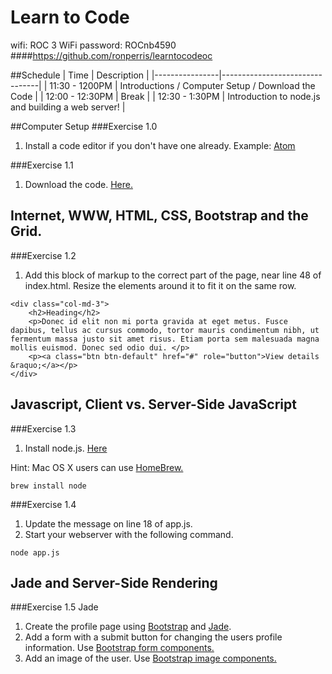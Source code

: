 # Learn to Code
wifi: ROC 3 WiFi
password: ROCnb4590
####https://github.com/ronperris/learntocodeoc

##Schedule
| Time | Description |
|----------------|--------------------------------|
| 11:30 - 1200PM | Introductions / Computer Setup / Download the Code |
| 12:00 - 12:30PM | Break |
| 12:30 - 1:30PM | Introduction to node.js and building a web server! |

##Computer Setup
###Exercise 1.0
1. Install a code editor if you don't have one already. 
Example: [Atom](https://atom.io/)

###Exercise 1.1
1. Download the code.
[Here.](https://github.com/ronperris/learntocodeoc/archive/master.zip)

Internet, WWW, HTML, CSS, Bootstrap and the Grid.
---------------------------------------------

###Exercise 1.2
1. Add this block of markup to the correct part of the page, near line 48 of index.html. Resize the elements around it to fit it on the same row.
````
<div class="col-md-3">
    <h2>Heading</h2>
    <p>Donec id elit non mi porta gravida at eget metus. Fusce dapibus, tellus ac cursus commodo, tortor mauris condimentum nibh, ut fermentum massa justo sit amet risus. Etiam porta sem malesuada magna mollis euismod. Donec sed odio dui. </p>
    <p><a class="btn btn-default" href="#" role="button">View details &raquo;</a></p>
</div>
````

Javascript, Client vs. Server-Side JavaScript
--------------------------------------------
###Exercise 1.3 
1. Install node.js. [Here](https://nodejs.org/en/)

Hint: Mac OS X users can use [HomeBrew.](http://brew.sh/)
````
brew install node
````

###Exercise 1.4
1. Update the message on line 18 of app.js.
2. Start your webserver with the following command.
````
node app.js
````

Jade and Server-Side Rendering
-------------------------------

###Exercise 1.5 Jade
1. Create the profile page using [Bootstrap](http://getbootstrap.com/components/) and [Jade](http://jade-lang.com/reference/).
2. Add a form with a submit button for changing the users profile information. Use [Bootstrap form components.](http://getbootstrap.com/css/#forms)
3. Add an image of the user. Use [Bootstrap image components.](http://getbootstrap.com/css/#images)
